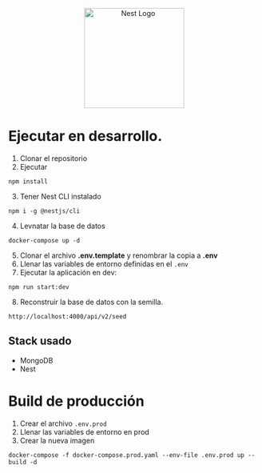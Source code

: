 <p align="center">
  <a href="http://nestjs.com/" target="blank"><img src="https://nestjs.com/img/logo-small.svg" width="200" alt="Nest Logo" /></a>
</p>


# Ejecutar en desarrollo.

1. Clonar el repositorio
2. Ejecutar
```
npm install
```
3. Tener Nest CLI instalado
```
npm i -g @nestjs/cli
```
4. Levnatar la base de datos
```
docker-compose up -d
```
5. Clonar el archivo __.env.template__ y renombrar la copia a __.env__
6. Llenar las variables de entorno definidas en el ```.env```
7. Ejecutar la aplicación en dev: 
```
npm run start:dev
```
8. Reconstruir la base de datos con la semilla.
```
http://localhost:4000/api/v2/seed
```

## Stack usado
* MongoDB
* Nest

# Build de producción

1. Crear el archivo ```.env.prod```
2. Llenar las variables de entorno en prod
3. Crear la nueva imagen 
```
docker-compose -f docker-compose.prod.yaml --env-file .env.prod up --build -d
```
